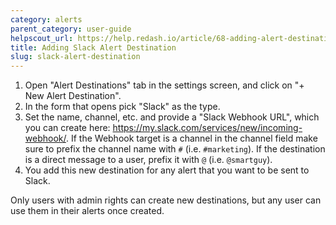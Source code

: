 ```yaml
---
category: alerts
parent_category: user-guide
helpscout_url: https://help.redash.io/article/68-adding-alert-destination-slack
title: Adding Slack Alert Destination
slug: slack-alert-destination
---
```


1. Open "Alert Destinations" tab in the settings screen, and click on "+ New Alert Destination".
2. In the form that opens pick "Slack" as the type.
3. Set the name, channel, etc. and provide a "Slack Webhook URL", which you can create here: <https://my.slack.com/services/new/incoming-webhook/>. If the Webhook target is a channel in the channel field make sure to prefix the channel name with `#` (i.e. `#marketing`). If the destination is a direct message to a user, prefix it with `@` (i.e. `@smartguy`).
4. You add this new destination for any alert that you want to be sent to Slack.

Only users with admin rights can create new destinations, but any user can use
them in their alerts once created.

